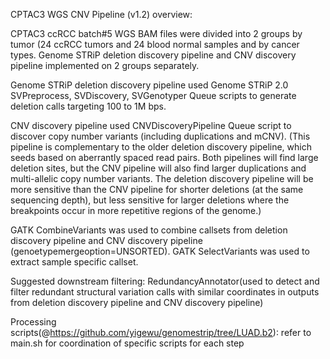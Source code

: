 CPTAC3 WGS CNV Pipeline (v1.2) overview:

CPTAC3 ccRCC batch#5 WGS BAM files were divided into 2 groups by tumor (24 ccRCC tumors and 24 blood normal samples and by cancer types. Genome STRiP deletion discovery pipeline and CNV discovery pipeline implemented on 2 groups separately.

Genome STRiP deletion discovery pipeline used Genome STRiP 2.0 SVPreprocess, SVDiscovery, SVGenotyper Queue scripts to generate deletion calls targeting 100 to 1M bps.

CNV discovery pipeline used CNVDiscoveryPipeline Queue script to discover copy number variants (including duplications and mCNV).
(This pipeline is complementary to the older deletion discovery pipeline, which seeds based on aberrantly spaced read pairs. Both pipelines will find large deletion sites, but the CNV pipeline will also find larger duplications and multi-allelic copy number variants. The deletion discovery pipeline will be more sensitive than the CNV pipeline for shorter deletions (at the same sequencing depth), but less sensitive for larger deletions where the breakpoints occur in more repetitive regions of the genome.)

GATK CombineVariants was used to combine callsets from deletion discovery pipeline and CNV discovery pipeline (genoetypemergeoption=UNSORTED). GATK SelectVariants was used to extract sample specific callset.

Suggested downstream filtering:
RedundancyAnnotator(used to detect and filter redundant structural variation calls with similar coordinates in outputs from deletion discovery pipeline and CNV discovery pipeline) 

Processing scripts(@https://github.com/yigewu/genomestrip/tree/LUAD.b2): 
refer to main.sh for coordination of specific scripts for each step
